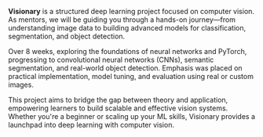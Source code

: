 **Visionary** is a structured deep learning project focused on computer vision. As mentors, we will be guiding you through a hands-on journey—from understanding image data to building advanced models for classification, segmentation, and object detection.

Over 8 weeks, exploring the foundations of neural networks and PyTorch, progressing to convolutional neural networks (CNNs), semantic segmentation, and real-world object detection. Emphasis was placed on practical implementation, model tuning, and evaluation using real or custom images.

This project aims to bridge the gap between theory and application, empowering learners to build scalable and effective vision systems. Whether you're a beginner or scaling up your ML skills, Visionary provides a launchpad into deep learning with computer vision.
